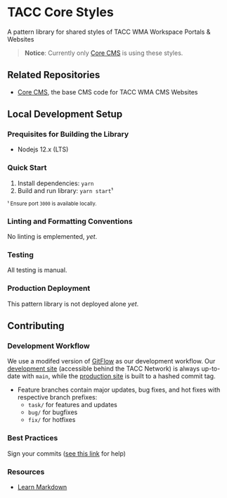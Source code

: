 # TACC Core Styles

A pattern library for shared styles of TACC WMA Workspace Portals & Websites

> __Notice__: Currently only [Core CMS] is using these styles.


## Related Repositories

- [Core CMS], the base CMS code for TACC WMA CMS Websites


## Local Development Setup

### Prequisites for Building the Library

* Nodejs 12.x (LTS)

### Quick Start

1. Install dependencies: `yarn`
2. Build and run library: `yarn start`¹

<sub>¹ Ensure port `3000` is available locally.</sub>

### Linting and Formatting Conventions

No linting is emplemented, _yet_.


### Testing

All testing is manual.

### Production Deployment

This pattern library is not deployed alone _yet_.


## Contributing

### Development Workflow

We use a modifed version of [GitFlow](https://datasift.github.io/gitflow/IntroducingGitFlow.html) as our development workflow. Our [development site](https://dev.cep.tacc.utexas.edu) (accessible behind the TACC Network) is always up-to-date with `main`, while the [production site](https://prod.cep.tacc.utexas.edu) is built to a hashed commit tag.
- Feature branches contain major updates, bug fixes, and hot fixes with respective branch prefixes:
    - `task/` for features and updates
    - `bug/` for bugfixes
    - `fix/` for hotfixes

### Best Practices

Sign your commits ([see this link](https://help.github.com/en/github/authenticating-to-github/managing-commit-signature-verification) for help)

### Resources

* [Learn Markdown](https://bitbucket.org/tutorials/markdowndemo)


<!-- Link Aliases -->

[Core CMS]: https://github.com/TACC/Core-CMS
[Core Portal]: https://github.com/TACC/Core-Portal
